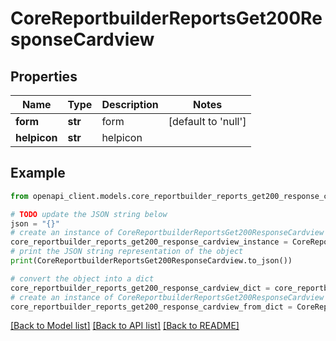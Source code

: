 # CoreReportbuilderReportsGet200ResponseCardview


## Properties

Name | Type | Description | Notes
------------ | ------------- | ------------- | -------------
**form** | **str** | form | [default to 'null']
**helpicon** | **str** | helpicon | 

## Example

```python
from openapi_client.models.core_reportbuilder_reports_get200_response_cardview import CoreReportbuilderReportsGet200ResponseCardview

# TODO update the JSON string below
json = "{}"
# create an instance of CoreReportbuilderReportsGet200ResponseCardview from a JSON string
core_reportbuilder_reports_get200_response_cardview_instance = CoreReportbuilderReportsGet200ResponseCardview.from_json(json)
# print the JSON string representation of the object
print(CoreReportbuilderReportsGet200ResponseCardview.to_json())

# convert the object into a dict
core_reportbuilder_reports_get200_response_cardview_dict = core_reportbuilder_reports_get200_response_cardview_instance.to_dict()
# create an instance of CoreReportbuilderReportsGet200ResponseCardview from a dict
core_reportbuilder_reports_get200_response_cardview_from_dict = CoreReportbuilderReportsGet200ResponseCardview.from_dict(core_reportbuilder_reports_get200_response_cardview_dict)
```
[[Back to Model list]](../README.md#documentation-for-models) [[Back to API list]](../README.md#documentation-for-api-endpoints) [[Back to README]](../README.md)


